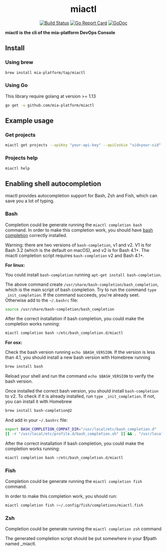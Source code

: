 <div align="center">

# miactl

[![Build Status][github-actions-svg]][github-actions]
[![Go Report Card][go-report-card]][go-report-card-link]
[![GoDoc][godoc-svg]][godoc-link]

</div>

**miactl is the cli of the mia-platform DevOps Console**

## Install

### Using brew

```sh
brew install mia-platform/tap/miactl
```

### Using Go

This library require golang at version >= 1.13

```sh
go get -u github.com/mia-platform/miactl
```

## Example usage

### Get projects

```sh
miactl get projects --apiKey "your-api-key" --apiCookie "sid=your-sid" --apiBaseUrl "https://console.url/"
```

### Projects help

```sh
miactl help
```


## Enabling shell autocompletion

miactl provides autocompletion support for Bash, Zsh and Fish, which can save you a lot of typing.

### Bash

Completion could be generate running the `miactl completion bash` command.
In order to make this completion work, you should have [bash completion](https://github.com/scop/bash-completion)
correctly installed.

Warning: there are two versions of `bash-completion`, v1 and v2. V1 is for Bash 3.2 (which is the default on macOS), and v2 is for Bash 4.1+. The miactl completion script requires `bash-completion` v2 and Bash 4.1+.

**For linux:**

You could install `bash-completion` running `apt-get install bash-completion`.

The above command create `/usr/share/bash-completion/bash_completion`, which is the main script of bash completion.
Try to run the command `type _init_completion`. If the command succeeds, you're already seet. Otherwise add to the `~/.bashrc` file:

```sh
source /usr/share/bash-completion/bash_completion
```

After the correct installation if bash completion, you could make the completion works running:
```sh
miactl completion bash >/etc/bash_completion.d/miactl
```

**For osx:**

Check the bash version running `echo $BASH_VERSION`. If the version is less than 4.1, you should install a new bash version with Homebrew running

```sh
brew install bash
```

Reload your shell and run the command `echo $BASH_VERSION` to verify the bash version.

Once installed the correct bash version, you should install `bash-completion` to v2. To check if it is already installed, run `type _init_completion`. If not, you can install it with Homebrew

```sh
brew install bash-completion@2
````

And add in your `~/.bashrc` file:
```sh
export BASH_COMPLETION_COMPAT_DIR="/usr/local/etc/bash_completion.d"
[[ -r "/usr/local/etc/profile.d/bash_completion.sh" ]] && . "/usr/local/etc/profile.d/bash_completion.sh"
```

After the correct installation if bash completion, you could make the completion works running:
```sh
miactl completion bash >/etc/bash_completion.d/miactl
```

### Fish

Completion could be generate running the `miactl completion fish` command.

In order to make this completion work, you should run:
```sh
miactl completion fish >~/.config/fish/completions/miactl.fish
```

### Zsh

Completion could be generate running the `miactl completion zsh` command

The generated completion script should be put somewhere in your $fpath named _miactl.

[github-actions]: https://github.com/mia-platform/miactl/actions
[github-actions-svg]: https://github.com/mia-platform/miactl/workflows/Test%20and%20build/badge.svg
[godoc-svg]: https://godoc.org/github.com/mia-platform/miactl?status.svg
[godoc-link]: https://godoc.org/github.com/mia-platform/miactl
[go-report-card]: https://goreportcard.com/badge/github.com/mia-platform/miactl
[go-report-card-link]: https://goreportcard.com/report/github.com/mia-platform/miactl
[semver]: https://semver.org/
